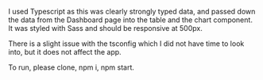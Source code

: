 I used Typescript as this was clearly strongly typed data, and passed down the data from the Dashboard page into the table and the chart component. It was styled with Sass and should be responsive at 500px.

There is a slight issue with the tsconfig which I did not have time to look into, but it does not affect the app. 

To run, please clone, npm i, npm start. 

